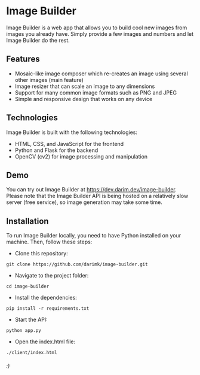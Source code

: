 # Image Builder

Image Builder is a web app that allows you to build cool new images from images you already have. Simply provide a few images and numbers and let Image Builder do the rest.

## Features

- Mosaic-like image composer which re-creates an image using several other images (main feature)
- Image resizer that can scale an image to any dimensions
- Support for many common image formats such as PNG and JPEG
- Simple and responsive design that works on any device

## Technologies

Image Builder is built with the following technologies:

- HTML, CSS, and JavaScript for the frontend
- Python and Flask for the backend
- OpenCV (cv2) for image processing and manipulation

## Demo

You can try out Image Builder at <https://dev.darim.dev/image-builder>. Please note that the Image Builder API is being hosted on a relatively slow server (free service), so image generation may take some time.

## Installation

To run Image Builder locally, you need to have Python installed on your machine. Then, follow these steps:

- Clone this repository:

```
git clone https://github.com/darimk/image-builder.git
```

- Navigate to the project folder:

```
cd image-builder
```

- Install the dependencies:

```
pip install -r requirements.txt
```

- Start the API:

```
python app.py
```

- Open the index.html file:

```
./client/index.html
```

###### :)